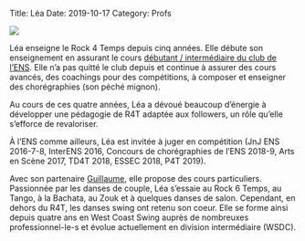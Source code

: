 Title: Léa 
Date: 2019-10-17
Category: Profs 

![](/images/lea.jpeg)

Léa enseigne le Rock 4 Temps depuis cinq années. 
Elle débute son enseignement en assurant le cours [débutant / intermédiaire du club de l’ENS](pages/cours.html). 
Elle n’a pas quitté le club depuis et continue à assurer des cours avancés, des coachings pour des compétitions, 
à composer et enseigner des chorégraphies (son péché mignon). 

Au cours de ces quatre années, Léa a dévoué beaucoup d’énergie à développer une pédagogie de R4T adaptée aux followers, 
un rôle qu’elle s’efforce de revaloriser. 

À l’ENS comme ailleurs, Léa est invitée à juger en compétition (JnJ ENS 2016-7-8, InterENS 2016, Concours de chorégraphies de l’ENS 2018-9, Arts en Scène 2017, TD4T 2018, ESSEC 2018, P4T 2019). 

Avec son partenaire [Guillaume](gdl.html), elle propose des cours particuliers. 
Passionnée par les danses de couple, Léa s’essaie au Rock 6 Temps, au Tango, à la Bachata, au Zouk et à quelques danses de salon. 
Cependant, en dehors du R4T, les danses swing ont retenu son coeur. 
Elle se forme ainsi depuis quatre ans en West Coast Swing auprès de nombreuxes professionnel-le-s et évolue actuellement en division intermédiaire (WSDC). 
